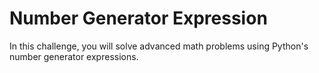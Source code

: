 # Number Generator Expression

In this challenge, you will solve advanced math problems using Python's number generator expressions.
